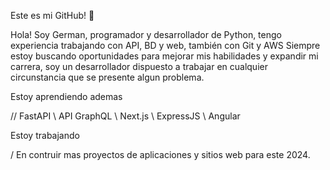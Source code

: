 Este es mi GitHub! 👋

Hola! Soy German, programador y desarrollador de Python, tengo experiencia trabajando con API, BD y web, también con Git y AWS
Siempre estoy buscando oportunidades para mejorar mis habilidades y expandir mi carrera, soy un desarrollador dispuesto a trabajar en cualquier circunstancia que se presente algun problema. 

Estoy aprendiendo ademas

//  FastAPI \ API GraphQL \ Next.js \ ExpressJS \ Angular
 
Estoy trabajando

/  En contruir mas proyectos de aplicaciones y sitios web para este 2024.
  
